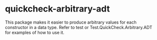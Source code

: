 # quickcheck-arbitrary-adt

This package makes it easier to produce arbitrary values for each constructor
in a data type. Refer to test or Test.QuickCheck.Arbitrary.ADT for examples
of how to use it.
